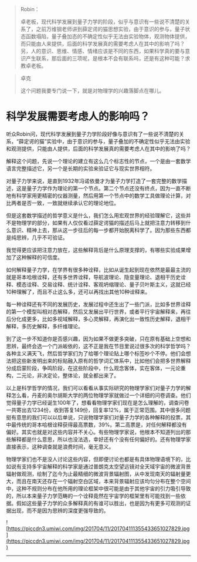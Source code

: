 > Robin：
> 
> 卓老板，现代科学发展到量子力学的阶段，似乎与意识有一些说不清楚的关系了，之前万维钢老师讲到薛定谔的猫思想实验，由于意识的参与，量子状态函数塌陷，量子叠加态的不确定性似乎无法由实验物体，观测物体提供，而只能由人来提供，后面的科学发展真的需要考虑人在其中的影响了吗？另，人的意识、思维、情感、情绪应该是不同的东西，如果科学真的要与意识产生联系，那后面的三项呢，是根本不会有联系吗，还是有这种可能？求教卓老板。

> 卓克
> 
> 这个问题我要专门说一下，就是对物理学的兴趣落脚点在哪儿。

# 科学发展需要考虑人的影响吗？

听众Robin问，现代科学发展到量子力学阶段好像与意识有了一些说不清楚的关系，“薛定谔的猫”实验中，由于意识的参与，量子叠加的不确定性似乎无法由实验和观测提供，只能由人提供，后面的科学发展真的需要考虑人在其中的影响了吗？

解释这个问题，先说一个理论的建立有这么几个标志性的节点，一个是由一套数学语言完整描述它，另一个是长期的实验来验证它与现实世界相符。

对量子力学来说，是直到1932年冯诺依曼才为量子力学打造了一套完整的数学描述，这是量子力学作为理论的第一个节点。第二个节点还没有终点，因为一直不断地有科学家用更精密的仪器测量，然后用第一个节点中的数学工具做理论计算，对比两者是否一致，一致就继续承认它的理论地位。

但是这套数学描述的哲学意义是什么，我们怎么用宏观世界的经验理解它，这些并不是物理学的部分，如果有人仅仅看过薛定谔猫的描述后马上就把注意力转移到什么意识、精神上去，那从这一步往后的每一步都开始脱离科学了。因为那些东西都是纯思辨，几乎不可验证。

我觉得更应该把注意力放在，这些解释背后是什么原理支撑的，有哪些实验成果增加了这种解释的可信度。

如何解释量子力学，在学界有很多种诠释，比如从诞生起到现在依然是最最主流的就是哥本哈根诠释，还有多世界诠释，导航波理论、隐变量理论、退相干历史诠释、模态诠释、交易诠释、统计诠释、客观坍缩理论、量子贝叶斯主义，这就已经10种理解了，而且不止这么多，还可以再找出其他10种诠释来。

每一种诠释还有不同的发展历史，发展过程中还生出了一些门派，比如多世界诠释的第一个模型叫相对态解释，然后又发展出平行世界，或者平行宇宙解释来，再往后分化成更多，比如多视域解释，多心灵解释，再演化出一致性历史解释，退相干解释，多历史解释，多纤维理论。

到了这一步不知道你是否感兴趣，因为如果不做更多突破，只在原有基础上空想和思辨，最终会选一个门派皈依的，这不正是我在节目里说过很多次的科学哲学吗？各种主义满天飞，然后哲学家们为了给哪个理论贴上哪个标签吵个不停。他们会想法把这些新发明出来的标贴融入原有的哲学词汇体系中，比如他们会把多世界解释分成启蒙阶段，争鸣阶段，在这些阶段中，什么观念客体，实在客体，一元论重构，二元论，非决定论，整体论，就全都出来了。

以上是科学哲学的情况，我们可以看看从事实际研究的物理学家们对量子力学的解释怎么看，丹麦的奥尔胡斯大学的两位物理学家就做过一个详细的问卷调查。他们觉得量子力学已经诞生100年了，想看看物理学家们现在是怎么理解的，调查问卷一共寄出去1234份，收到答复149份，回复率12%，属于正常范围。其中很多问题挺有意思的我们可以以后单说，只说物理学家们对量子力学的各种解释的投票，其中最传统的哥本哈根诠释获得最高票数，39%。第二高票是，对任何解释都没有偏好。其实也就是对这些内容并不关心。有些物理学家说，他根本不知道列出的那些解释都是什么意思，所以也没法选，幸好还有个没有任何偏好的。还有物理学家直接表示，这种调查就是浪费时间，毫无意义。

物理学家们也不是没人讨论这些内容，但即便讨论也都是有具体物理语境下的，比如说有支持多宇宙解释的科学家是通过普朗克太空望远镜对全天域宇宙的微波背景辐射做观测，绘制了迄今为止最精细的微波背景辐射图，从中发现南天的辐射量更大，而且在南天还存在一个辐射空白区域，本来背景辐射应该均匀分布在整个空间中，这种不规则分布在他所用的理论框架中很可能是由于其他宇宙的引力吸引导致的，所以本来量子力学范畴的一个诠释竟然在宇宙学的框架里有可能找到一些依据。假如这些量子力学的众多解释真的有谁可以胜出，也是因为有更多可观测的证据出现，而不是因为思辨的深度更强导致的。

![https://piccdn3.umiwi.com/img/201704/11/201704111355433651027829.jpg](https://piccdn3.umiwi.com/img/201704/11/201704111355433651027829.jpg)

---
